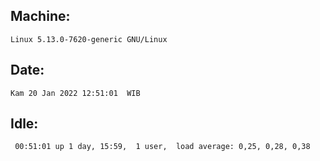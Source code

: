 ## Machine:
```
Linux 5.13.0-7620-generic GNU/Linux
```
## Date:
```
Kam 20 Jan 2022 12:51:01  WIB
```
## Idle:
```
 00:51:01 up 1 day, 15:59,  1 user,  load average: 0,25, 0,28, 0,38
```
